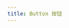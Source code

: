 ```yaml
---
title: Button 按钮
---
```

<ClientOnly>
<button-demo></button-demo>
</ClientOnly>
<button-attribute></button-attribute>